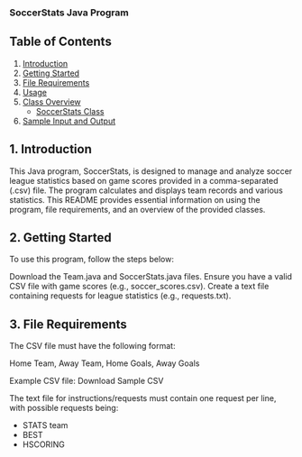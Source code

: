 ### SoccerStats Java Program

## Table of Contents

1. [Introduction](#1-introduction)
2. [Getting Started](#2-getting-started)
3. [File Requirements](#3-file-requirements)
4. [Usage](#)
5. [Class Overview]()
   * [SoccerStats Class]()
6. [Sample Input and Output]()

## 1. Introduction 

This Java program, SoccerStats, is designed to manage and analyze soccer league statistics based on game scores provided in a comma-separated (.csv) file. The program calculates and displays team records and various statistics. This README provides essential information on using the program, file requirements, and an overview of the provided classes.

## 2. Getting Started

To use this program, follow the steps below:

Download the Team.java and SoccerStats.java files.
Ensure you have a valid CSV file with game scores (e.g., soccer_scores.csv).
Create a text file containing requests for league statistics (e.g., requests.txt).

## 3.  File Requirements

The CSV file must have the following format:

Home Team, Away Team, Home Goals, Away Goals

Example CSV file: Download Sample CSV

The text file for instructions/requests must contain one request per line, with possible requests being:

* STATS team
* BEST
* HSCORING